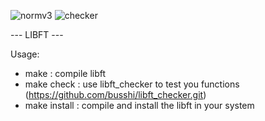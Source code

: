 ![normv3](https://github.com/busshi/libft/actions/workflows/norm.yml/badge.svg) ![checker](https://github.com/busshi/libft/actions/workflows/checker.yml/badge.svg)


--- LIBFT ---



Usage:
- make : compile libft
- make check : use libft_checker to test you functions (https://github.com/busshi/libft_checker.git)
- make install : compile and install the libft in your system

